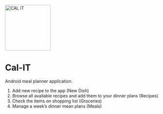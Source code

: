 <img src="https://github.com/UmairIqbal69/Cal_IT/blob/master/app/src/main/res/drawable-xhdpi/cal_it.png/"
 alt="CAL IT" style="width:150;height:150;">
# Cal-IT
Android meal planner application.

1) Add new recipe to the app (New Dish) <br />
2) Browse all available recipes and add them to your dinner plans (Recipes) <br />
3) Check the items on shopping list (Groceries) <br />
4) Manage a week’s dinner mean plans (Meals) <br />
